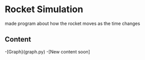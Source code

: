 # Rocket Simulation
made program about how the rocket moves as the time changes

## Content
-[Graph}(graph.py)
-[New content soon]
